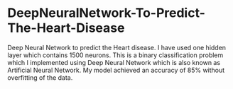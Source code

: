 # DeepNeuralNetwork-To-Predict-The-Heart-Disease
Deep Neural Network to predict the Heart disease. I have used one hidden layer which contains 1500 neurons. This is a binary classification problem which I implemented using Deep Neural Network which is also known as Artificial Neural Network. My model achieved an accuracy of 85% without overfitting of the data.
